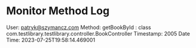 # Monitor Method Log
User: patryk@szymancz.com
Method: getBookById : class com.testlibrary.testlibrary.controller.BookController
Timestamp: 2005
Date Time: 2023-07-25T19:58:14.469001



